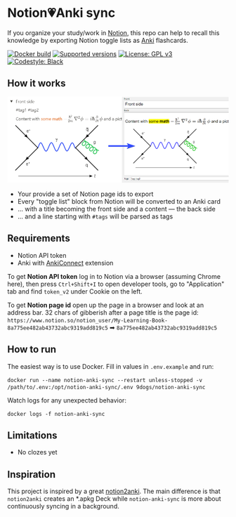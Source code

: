 # Notion💗Anki sync
If you organize your study/work in [Notion](https://notion.so), this repo can help
to recall this knowledge by exporting Notion toggle lists as [Anki](https://apps.ankiweb.net/)
flashcards.

[![Docker build](https://img.shields.io/docker/cloud/automated/9dogs/tg-odesli-bot)](https://hub.docker.com/r/9dogs/notion-anki-sync)
[![Supported versions](https://img.shields.io/badge/python-3.8%20%7C%203.9-blue)](https://github.com/9dogs/notion-anki-sync)
[![License: GPL v3](https://img.shields.io/badge/License-GPLv3-blue.svg)](https://www.gnu.org/licenses/gpl-3.0)
[![Codestyle: Black](https://img.shields.io/badge/code%20style-black-000000.svg)](https://github.com/psf/black)

## How it works
![TLDR](tldr.png)

- Your provide a set of Notion page ids to export
- Every "toggle list" block from Notion will be converted to an Anki card
- ... with a title becoming the front side and a content — the back side
- ... and a line starting with `#tags` will be parsed as tags

## Requirements

- Notion API token
- Anki with [AnkiConnect](https://ankiweb.net/shared/info/2055492159) extension

To get **Notion API token** log in to Notion via a browser (assuming Chrome here),
then press `Ctrl+Shift+I` to open developer tools, go to "Application" tab
and find `token_v2` under Cookie on the left.

To get **Notion page id** open up the page in a browser and look at an
address bar. 32 chars of gibberish after a page title is the page id:
`https://www.notion.so/notion_user/My-Learning-Book-8a775ee482ab43732abc9319add819c5`
➡ `8a775ee482ab43732abc9319add819c5`

## How to run

The easiest way is to use Docker. Fill in values in `.env.example` and run:
```shell
docker run --name notion-anki-sync --restart unless-stopped -v /path/to/.env:/opt/notion-anki-sync/.env 9dogs/notion-anki-sync
```
Watch logs for any unexpected behavior:
```shell
docker logs -f notion-anki-sync
```

## Limitations

- No clozes yet

## Inspiration

This project is inspired by a great [notion2anki](https://github.com/alemayhu/notion2anki).
The main difference is that `notion2anki` creates an *.apkg Deck while `notion-anki-sync`
is more about continuously syncing in a background.
